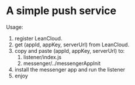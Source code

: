 # A simple push service

Usage:

1. register LeanCloud.
2. get (appId, appKey, serverUrl) from LeanCloud.
3. copy and paste  (appId, appKey, serverUrl)  to:
	1. listener/index.js
	2. messenger/../messengerAppInit
4. install the messenger app and run the listener
5. enjoy
